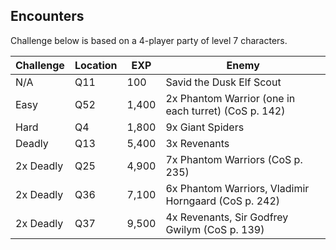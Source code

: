 Encounters
----------

Challenge below is based on a 4-player party of level 7 characters.

Challenge | Location | EXP | Enemy
--------- | -------- | --- | -----
N/A | Q11 | 100 | Savid the Dusk Elf Scout
Easy | Q52 | 1,400 | 2x Phantom Warrior (one in each turret) (CoS p. 142)
Hard | Q4 | 1,800 | 9x Giant Spiders
Deadly | Q13 | 5,400 | 3x Revenants
2x Deadly | Q25 | 4,900 | 7x Phantom Warriors (CoS p. 235)
2x Deadly | Q36 | 7,100 | 6x Phantom Warriors, Vladimir Horngaard (CoS p. 242)
2x Deadly | Q37 | 9,500 | 4x Revenants, Sir Godfrey Gwilym (CoS p. 139)
